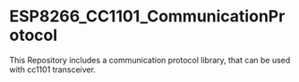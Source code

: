 # ESP8266_CC1101_CommunicationProtocol
This Repository includes a communication protocol library, that can be used with cc1101 transceiver.
